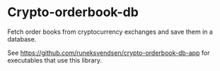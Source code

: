 # Crypto-orderbook-db

Fetch order books from cryptocurrency exchanges and save them in a database.

See https://github.com/runeksvendsen/crypto-orderbook-db-app for executables that use this library.
